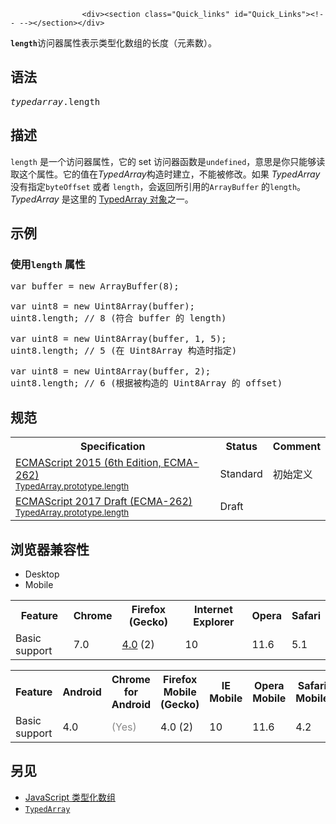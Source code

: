 
                
                  
                    <div><section class="Quick_links" id="Quick_Links"><!-- --></section></div>

<p><strong><code>length</code></strong>&#x8BBF;&#x95EE;&#x5668;&#x5C5E;&#x6027;&#x8868;&#x793A;&#x7C7B;&#x578B;&#x5316;&#x6570;&#x7EC4;&#x7684;&#x957F;&#x5EA6;&#xFF08;&#x5143;&#x7D20;&#x6570;&#xFF09;&#x3002;</p>

<h2 id="&#x8BED;&#x6CD5;">&#x8BED;&#x6CD5;</h2>

<pre class="syntaxbox"><var>typedarray</var>.length</pre>

<h2 id="&#x63CF;&#x8FF0;">&#x63CF;&#x8FF0;</h2>

<p><code>length</code> &#x662F;&#x4E00;&#x4E2A;&#x8BBF;&#x95EE;&#x5668;&#x5C5E;&#x6027;&#xFF0C;&#x5B83;&#x7684; set &#x8BBF;&#x95EE;&#x5668;&#x51FD;&#x6570;&#x662F;<code>undefined</code>&#xFF0C;&#x610F;&#x601D;&#x662F;&#x4F60;&#x53EA;&#x80FD;&#x591F;&#x8BFB;&#x53D6;&#x8FD9;&#x4E2A;&#x5C5E;&#x6027;&#x3002;&#x5B83;&#x7684;&#x503C;&#x5728;<em>TypedArray</em>&#x6784;&#x9020;&#x65F6;&#x5EFA;&#x7ACB;&#xFF0C;&#x4E0D;&#x80FD;&#x88AB;&#x4FEE;&#x6539;&#x3002;&#x5982;&#x679C; <em>TypedArray</em> &#x6CA1;&#x6709;&#x6307;&#x5B9A;<code>byteOffset</code> &#x6216;&#x8005; <code>length</code>&#xFF0C;&#x4F1A;&#x8FD4;&#x56DE;&#x6240;&#x5F15;&#x7528;&#x7684;<code>ArrayBuffer</code> &#x7684;<code>length</code>&#x3002;<em>TypedArray</em> &#x662F;&#x8FD9;&#x91CC;&#x7684; <a href="/en-US/docs/Web/JavaScript/Reference/Global_Objects/TypedArray#TypedArray_objects">TypedArray &#x5BF9;&#x8C61;</a>&#x4E4B;&#x4E00;&#x3002;</p>

<h2 id="&#x793A;&#x4F8B;">&#x793A;&#x4F8B;</h2>

<h3 id="&#x4F7F;&#x7528;length_&#x5C5E;&#x6027;">&#x4F7F;&#x7528;<code>length</code> &#x5C5E;&#x6027;</h3>

<pre class="brush:js">var buffer = new ArrayBuffer(8);

var uint8 = new Uint8Array(buffer);
uint8.length; // 8 (&#x7B26;&#x5408; buffer &#x7684; length)

var uint8 = new Uint8Array(buffer, 1, 5);
uint8.length; // 5 (&#x5728; Uint8Array &#x6784;&#x9020;&#x65F6;&#x6307;&#x5B9A;)

var uint8 = new Uint8Array(buffer, 2);
uint8.length; // 6 (&#x6839;&#x636E;&#x88AB;&#x6784;&#x9020;&#x7684; Uint8Array &#x7684; offset)
</pre>

<h2 id="&#x89C4;&#x8303;">&#x89C4;&#x8303;</h2>

<table class="standard-table">
 <tbody>
  <tr>
   <th scope="col">Specification</th>
   <th scope="col">Status</th>
   <th scope="col">Comment</th>
  </tr>
  <tr>
   <td><a lang="en" hreflang="en" href="http://www.ecma-international.org/ecma-262/6.0/#sec-get-%typedarray%.prototype.length" class="external">ECMAScript 2015 (6th Edition, ECMA-262)<br><small lang="zh-CN">TypedArray.prototype.length</small></a></td>
   <td><span class="spec-Standard">Standard</span></td>
   <td>&#x521D;&#x59CB;&#x5B9A;&#x4E49;</td>
  </tr>
  <tr>
   <td><a lang="en" hreflang="en" href="https://tc39.github.io/ecma262/#sec-get-%typedarray%.prototype.length" class="external">ECMAScript 2017 Draft (ECMA-262)<br><small lang="zh-CN">TypedArray.prototype.length</small></a></td>
   <td><span class="spec-Draft">Draft</span></td>
   <td>&#xA0;</td>
  </tr>
 </tbody>
</table>

<h2 id="&#x6D4F;&#x89C8;&#x5668;&#x517C;&#x5BB9;&#x6027;">&#x6D4F;&#x89C8;&#x5668;&#x517C;&#x5BB9;&#x6027;</h2>

<p></p><div class="htab">
    <a name="AutoCompatibilityTable" id="AutoCompatibilityTable"></a>
    <ul>
        <li class="selected"><a>Desktop</a></li>
        <li><a>Mobile</a></li>
    </ul>
</div><p></p>

<div id="compat-desktop">
<table class="compat-table">
 <tbody>
  <tr>
   <th>Feature</th>
   <th>Chrome</th>
   <th>Firefox (Gecko)</th>
   <th>Internet Explorer</th>
   <th>Opera</th>
   <th>Safari</th>
  </tr>
  <tr>
   <td>Basic support</td>
   <td>7.0</td>
   <td><a title="Released on 2011-03-22." href="/en-US/Firefox/Releases/4">4.0</a> (2)</td>
   <td>10</td>
   <td>11.6</td>
   <td>5.1</td>
  </tr>
 </tbody>
</table>
</div>

<div id="compat-mobile">
<table class="compat-table">
 <tbody>
  <tr>
   <th>Feature</th>
   <th>Android</th>
   <th>Chrome for Android</th>
   <th>Firefox Mobile (Gecko)</th>
   <th>IE Mobile</th>
   <th>Opera Mobile</th>
   <th>Safari Mobile</th>
  </tr>
  <tr>
   <td>Basic support</td>
   <td>4.0</td>
   <td><span title="Please update this with the earliest version of support." style="color: #888;">(Yes)</span></td>
   <td>4.0 (2)</td>
   <td>10</td>
   <td>11.6</td>
   <td>4.2</td>
  </tr>
 </tbody>
</table>
</div>

<h2 id="&#x53E6;&#x89C1;">&#x53E6;&#x89C1;</h2>

<ul>
 <li><a href="/en-US/docs/Web/JavaScript/Typed_arrays">JavaScript &#x7C7B;&#x578B;&#x5316;&#x6570;&#x7EC4;</a></li>
 <li><a title="&#x4E00;&#x4E2A;TypedArray &#x5BF9;&#x8C61;&#x63CF;&#x8FF0;&#x4E00;&#x4E2A;&#x8868;&#x793A;&#x5E95;&#x5C42;&#x7684;&#x4E8C;&#x8FDB;&#x5236;&#x6570;&#x636E;&#x7F13;&#x5B58;&#x533A;&#x7684;&#x7C7B;&#x4F3C;&#x6570;&#x7EC4;(array-like)&#x89C6;&#x56FE;&#x3002;&#x6CA1;&#x6709;&#x540D;&#x4E3A;TypedArray&#x7684;&#x5168;&#x5C40;&#x5C5E;&#x6027;&#xFF0C;&#x4E5F;&#x6CA1;&#x6709;&#x76F4;&#x63A5;&#x53EF;&#x89C1;&#x7684;TypedArray&#x6784;&#x9020;&#x51FD;&#x6570;&#x3002;&#x76F8;&#x53CD;&#xFF0C;&#x6709;&#x8BB8;&#x591A;&#x4E0D;&#x540C;&#x7684;&#x5168;&#x5C40;&#x5C5E;&#x6027;&#xFF0C;&#x5176;&#x503C;&#x662F;&#x4E0B;&#x9762;&#x5217;&#x51FA;&#x7684;&#x7279;&#x5B9A;&#x5143;&#x7D20;&#x7C7B;&#x578B;&#x7684;&#x7C7B;&#x578B;&#x5316;&#x6570;&#x7EC4;&#x6784;&#x9020;&#x51FD;&#x6570;&#x3002;&#x5728;&#x4E0B;&#x9762;&#x7684;&#x9875;&#x9762;&#x4E2D;&#xFF0C;&#x4F60;&#x4F1A;&#x627E;&#x5230;&#x53EF;&#x7528;&#x4E8E;&#x5305;&#x542B;&#x4EFB;&#x4F55;&#x7C7B;&#x578B;&#x7684;&#x5143;&#x7D20;&#x7684;&#x4EFB;&#x4F55;&#x7C7B;&#x578B;&#x6570;&#x7EC4;&#x7684;&#x5E38;&#x89C1;&#x5C5E;&#x6027;&#x548C;&#x65B9;&#x6CD5;" href="/zh-CN/docs/Web/JavaScript/Reference/Global_Objects/TypedArray"><code>TypedArray</code></a></li>
</ul>
                  
                
              